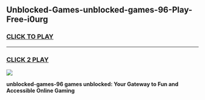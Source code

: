 
## Unblocked-Games-unblocked-games-96-Play-Free-i0urg
<h3>
<a href="https://clearcache.space/e2bc6b?title=unblocked-games-96&ref=21A">CLICK TO PLAY</a></h3>
<hr>

<h3>
<a href="https://clearcache.space/e2bc6b?title=unblocked-games-96&ref=21A">CLICK 2 PLAY</a>
  
</h3>

<a href="https://clearcache.space/e2bc6b?title=unblocked-games-96&ref=21A"><img src="https://clearcache.store/games.png"></a>


**unblocked-games-96 games unblocked: Your Gateway to Fun and Accessible Online Gaming**
